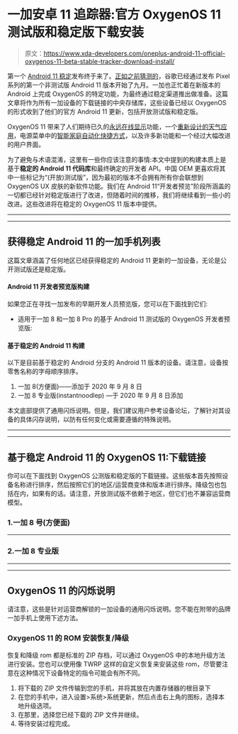 # 一加安卓 11 追踪器:官方 OxygenOS 11 测试版和稳定版下载安装

> 原文：<https://www.xda-developers.com/oneplus-android-11-official-oxygenos-11-beta-stable-tracker-download-install/>

第一个 [Android 11 稳定](https://www.xda-developers.com/android-11-stable-google-pixel-oneplus-xiaomi-realme-oppo/)发布终于来了。[正如之前猜测的](https://www.xda-developers.com/stable-android-11-update-september-8th/)，谷歌已经通过发布 Pixel 系列的第一个非测试版 Android 11 版本开始了九月。一加也正忙着在新版本的 Android 上完成 OxygenOS 的特定功能，为最终通过稳定渠道推出做准备。这篇文章将作为所有一加设备的下载链接的中央存储库，这些设备已经以 OxygenOS 的形式收到了他们的官方 Android 11 更新，包括开放测试版和稳定版。

OxygenOS 11 带来了人们期待已久的[永远在线显示](https://www.xda-developers.com/oneplus-phones-always-on-display-oxygenos-11/)功能，一个[重新设计的天气应用](https://www.xda-developers.com/redesigned-oneplus-weather-app-rolling-out-play-store-beta-channel/)，电源菜单中的[智能家庭自动化快捷方式](https://www.xda-developers.com/android-11-power-menu-device-controls-smart-home-dream/)，以及许多新功能和一个经过大幅改进的用户界面。

为了避免与术语混淆，这里有一些你应该注意的事情:本文中提到的构建本质上是基于**稳定的 Android 11 代码库**和最终确定的开发者 API。中国 OEM 更喜欢将其中一些标记为“(开放)测试版”，因为最初的版本不会拥有所有你会联想到 OxygenOS UX 皮肤的新软件功能。我们在 Android 11“开发者预览”阶段所涵盖的一切都已经针对稳定版进行了改进，但随着时间的推移，我们将继续看到一些小的改进。这些改进将在稳定的 OxygenOS 11 版本中提供。

* * *

* * *

## 获得稳定 Android 11 的一加手机列表

这篇文章涵盖了任何地区已经获得稳定的 Android 11 更新的一加设备，无论是公开测试版还是稳定版。

#### Android 11 开发者预览版构建

如果您正在寻找一加发布的早期开发人员预览版，您可以在下面找到它们:

*   适用于一加 8 和一加 8 Pro 的基于 Android 11 测试版的 OxygenOS 开发者预览版:

#### 基于稳定的 Android 11 构建

以下是目前基于稳定的 Android 分支的 Android 11 版本的设备。请注意，设备按零售名称的字母顺序排序。

1.  一加 8(方便面)——添加于 2020 年 9 月 8 日
2.  一加 8 专业版(instantnoodlep) —于 2020 年 9 月 8 日添加

本文底部提供了通用闪烁说明。但是，我们建议用户参考设备论坛，了解针对其设备的具体闪存说明，以防有任何变化或需要遵循的特殊说明。

* * *

* * *

## 基于稳定 Android 11 的 OxygenOS 11:下载链接

你可以在下面找到 OxygenOS 公测版和稳定版的下载链接。这些版本首先按照设备名称进行排序，然后按照它们的地区/运营商变体和版本进行排序。降级包也包括在内，如果有的话。请注意，开放测试版不依赖于地区，但它们也不兼容运营商模型。

### 1.一加 8 号(方便面)

* * *

### 2.一加 8 专业版

* * *

* * *

## OxygenOS 11 的闪烁说明

请注意，这些是针对运营商解锁的一加设备的通用闪烁说明。您不能在附带的品牌一加手机上使用下述方法。

### OxygenOS 11 的 ROM 安装恢复/降级

恢复和降级 rom 都是标准的 ZIP 存档，可以通过 OxygenOS 中的本地升级方法进行安装。您也可以使用像 TWRP 这样的自定义恢复来安装这些 rom，尽管要注意在这种情况下设备特定的指令可能会有所不同。

1.  将下载的 ZIP 文件传输到您的手机，并将其放在内置存储器的根目录下
2.  在您的手机中，进入设置>系统>系统更新，然后点击右上角的图标，选择本地升级选项。
3.  在那里，选择您已经下载的 ZIP 文件并继续。
4.  等待安装过程完成。